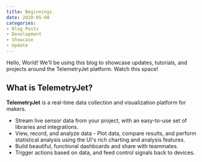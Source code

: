 ```yaml
---
title: Beginnings.
date: 2020-05-08
categories:
- Blog Posts
- Development
- Showcase
- Update
---
```

Hello, World! We'll be using this blog to showcase updates, tutorials, and projects around the TelemetryJet platform. Watch this space!
<!--more-->
## What is TelemetryJet? 

**TelemetryJet** is a real-time data collection and visualization platform for makers.

<ul class="bp3-list">
<li>Stream live sensor data from your project, with an easy-to-use set of libraries and integrations.</li>
<li>View, record, and analyze data - Plot data, compare results, and perform statistical analysis using the UI's rich charting and analysis features.</li>
<li>Build beautiful, functional dashboards and share with teammates.</li>
<li>Trigger actions based on data, and feed control signals back to devices.</li>
</ul>